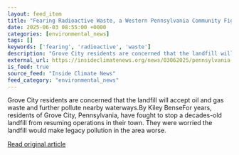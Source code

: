 ```yaml
---
layout: feed_item
title: "Fearing Radioactive Waste, a Western Pennsylvania Community Fights to Stop a Landfill’s Re-Opening"
date: 2025-06-03 08:55:00 +0000
categories: [environmental_news]
tags: []
keywords: ['fearing', 'radioactive', 'waste']
description: "Grove City residents are concerned that the landfill will accept oil and gas waste and further pollute nearby waterways"
external_url: https://insideclimatenews.org/news/03062025/pennsylvania-community-fights-to-stop-landfill/
is_feed: true
source_feed: "Inside Climate News"
feed_category: "environmental_news"
---
```


Grove City residents are concerned that the landfill will accept oil and gas waste and further pollute nearby waterways.By Kiley BenseFor years, residents of Grove City, Pennsylvania, have fought to stop a decades-old landfill from resuming operations in their town. They were worried the landfill would make legacy pollution in the area worse.&nbsp;

[Read original article](https://insideclimatenews.org/news/03062025/pennsylvania-community-fights-to-stop-landfill/)
